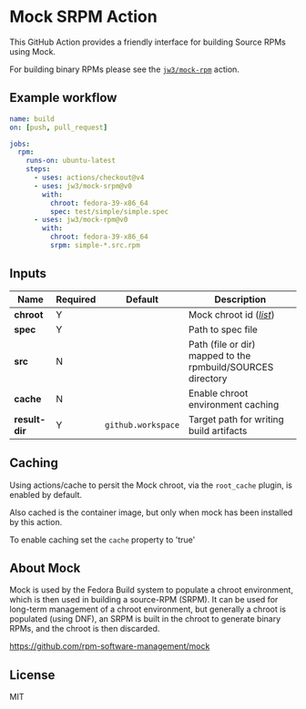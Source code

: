 Mock SRPM Action
===

This GitHub Action provides a friendly interface for building Source RPMs using Mock.

For building binary RPMs please see the [`jw3/mock-rpm`](https://github.com/jw3/mock-rpm) action.

## Example workflow

```yaml
name: build
on: [push, pull_request]

jobs:
  rpm:
    runs-on: ubuntu-latest
    steps:
      - uses: actions/checkout@v4
      - uses: jw3/mock-srpm@v0
        with:
          chroot: fedora-39-x86_64
          spec: test/simple/simple.spec
      - uses: jw3/mock-rpm@v0
        with:
          chroot: fedora-39-x86_64
          srpm: simple-*.src.rpm
```

## Inputs

| Name            | Required | Default            | Description                                                                                                      |
|-----------------|----------|--------------------|------------------------------------------------------------------------------------------------------------------|
| **chroot**      | Y        |                    | Mock chroot id ([_list_](https://github.com/rpm-software-management/mock/tree/main/mock-core-configs/etc/mock))  |
| **spec**        | Y        |                    | Path to spec file                                                                                                |
| **src**         | N        |                    | Path (file or dir) mapped to the rpmbuild/SOURCES directory                                                      |
| **cache**       | N        |                    | Enable chroot environment caching                                                                                |
| **result-dir**  | Y        | `github.workspace` | Target path for writing build artifacts                                                                          |

## Caching

Using actions/cache to persit the Mock chroot, via the `root_cache` plugin, is enabled by default.

Also cached is the container image, but only when mock has been installed by this action.

To enable caching set the `cache` property to 'true'

## About Mock

Mock is used by the Fedora Build system to populate a chroot environment, which is then used in building a source-RPM (SRPM). It can be used for long-term management of a chroot environment, but generally a chroot is populated (using DNF), an SRPM is built in the chroot to generate binary RPMs, and the chroot is then discarded.

https://github.com/rpm-software-management/mock

## License

MIT
